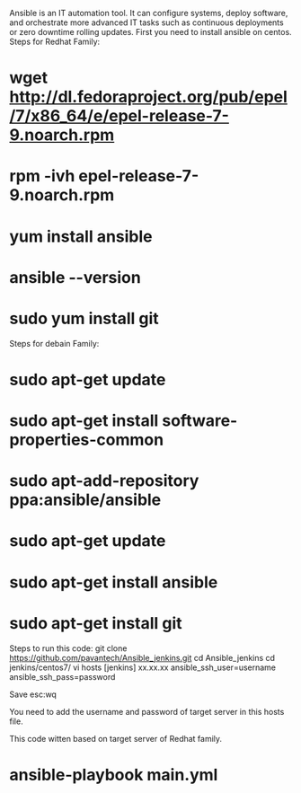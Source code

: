 
Ansible is an IT automation tool. It can configure systems, deploy software, and orchestrate more advanced IT tasks such as continuous deployments or zero downtime rolling updates.
First you need to install ansible on centos. 
Steps for Redhat Family: 
# wget http://dl.fedoraproject.org/pub/epel/7/x86_64/e/epel-release-7-9.noarch.rpm
# rpm -ivh epel-release-7-9.noarch.rpm
# yum install ansible
# ansible --version
# sudo yum install git
Steps for debain Family:
# sudo apt-get update
# sudo apt-get install software-properties-common
# sudo apt-add-repository ppa:ansible/ansible
# sudo apt-get update
# sudo apt-get install ansible
# sudo apt-get install git

Steps to run this code:
git clone https://github.com/pavantech/Ansible_jenkins.git
cd Ansible_jenkins
cd jenkins/centos7/ 
vi hosts
[jenkins] 
xx.xx.xx ansible_ssh_user=username ansible_ssh_pass=password 

Save esc:wq

You need to add the username and password of target server in this hosts file.

This code witten based on target server of Redhat family. 

# ansible-playbook main.yml








